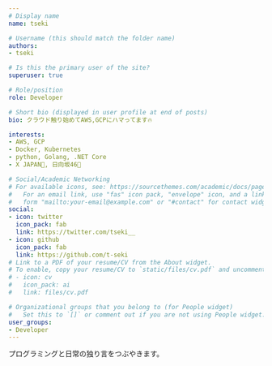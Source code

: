 ```yaml
---
# Display name
name: tseki

# Username (this should match the folder name)
authors:
- tseki

# Is this the primary user of the site?
superuser: true

# Role/position
role: Developer

# Short bio (displayed in user profile at end of posts)
bio: クラウド触り始めてAWS,GCPにハマってます🔥

interests:
- AWS, GCP
- Docker, Kubernetes
- python, Golang, .NET Core
- X JAPAN🙅, 日向坂46🍣

# Social/Academic Networking
# For available icons, see: https://sourcethemes.com/academic/docs/page-builder/#icons
#   For an email link, use "fas" icon pack, "envelope" icon, and a link in the
#   form "mailto:your-email@example.com" or "#contact" for contact widget.
social:
- icon: twitter
  icon_pack: fab
  link: https://twitter.com/tseki__
- icon: github
  icon_pack: fab
  link: https://github.com/t-seki
# Link to a PDF of your resume/CV from the About widget.
# To enable, copy your resume/CV to `static/files/cv.pdf` and uncomment the lines below.
# - icon: cv
#   icon_pack: ai
#   link: files/cv.pdf

# Organizational groups that you belong to (for People widget)
#   Set this to `[]` or comment out if you are not using People widget.
user_groups:
- Developer
---
```


プログラミングと日常の独り言をつぶやきます。
